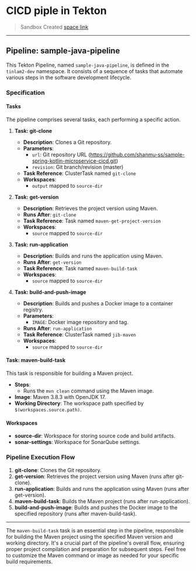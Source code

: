 # CICD piple in Tekton 

> Sandbox Created [space link](https://console-openshift-console.apps.sandbox-m2.ll9k.p1.openshiftapps.com)

---

## Pipeline: sample-java-pipeline

This Tekton Pipeline, named `sample-java-pipeline`, is defined in the `tinlam2-dev` namespace. It consists of a sequence of tasks that automate various steps in the software development lifecycle.


### Specification

#### Tasks

The pipeline comprises several tasks, each performing a specific action.

1. **Task: git-clone**
   - **Description**: Clones a Git repository.
   - **Parameters**:
     - `url`: Git repository URL (https://github.com/shanmu-ss/sample-spring-kotlin-microservice-cicd.git)
     - `revision`: Git branch/revision (master)
   - **Task Reference**: ClusterTask named `git-clone`
   - **Workspaces**:
     - `output` mapped to `source-dir`

2. **Task: get-version**
   - **Description**: Retrieves the project version using Maven.
   - **Runs After**: `git-clone`
   - **Task Reference**: Task named `maven-get-project-version`
   - **Workspaces**:
     - `source` mapped to `source-dir`

3. **Task: run-application**
   - **Description**: Builds and runs the application using Maven.
   - **Runs After**: `get-version`
   - **Task Reference**: Task named `maven-build-task`
   - **Workspaces**:
     - `source` mapped to `source-dir`

4. **Task: build-and-push-image**
   - **Description**: Builds and pushes a Docker image to a container registry.
   - **Parameters**:
     - `IMAGE`: Docker image repository and tag.
   - **Runs After**: `run-application`
   - **Task Reference**: ClusterTask named `jib-maven`
   - **Workspaces**:
     - `source` mapped to `source-dir`

#### Task: maven-build-task

This task is responsible for building a Maven project.

- **Steps**:
  - Runs the `mvn clean` command using the Maven image.
- **Image**: Maven 3.8.3 with OpenJDK 17.
- **Working Directory**: The workspace path specified by `$(workspaces.source.path)`.

#### Workspaces

- **source-dir**: Workspace for storing source code and build artifacts.
- **sonar-settings**: Workspace for SonarQube settings.

### Pipeline Execution Flow

1. **git-clone**: Clones the Git repository.
2. **get-version**: Retrieves the project version using Maven (runs after git-clone).
3. **run-application**: Builds and runs the application using Maven (runs after get-version).
4. **maven-build-task**: Builds the Maven project (runs after run-application).
5. **build-and-push-image**: Builds and pushes the Docker image to the specified repository (runs after maven-build-task).

---

The `maven-build-task` task is an essential step in the pipeline, responsible for building the Maven project using the specified Maven version and working directory. It's a crucial part of the pipeline's overall flow, ensuring proper project compilation and preparation for subsequent steps. Feel free to customize the Maven command or image as needed for your specific build requirements.
